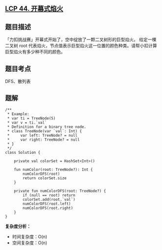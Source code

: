 ## [LCP 44. 开幕式焰火](https://leetcode.cn/problems/sZ59z6/description/)

## 题目描述

「力扣挑战赛」开幕式开始了，空中绽放了一颗二叉树形的巨型焰火。 给定一棵二叉树 root 代表焰火，节点值表示巨型焰火这一位置的颜色种类。请帮小扣计算巨型焰火有多少种不同的颜色。

## 题目考点

DFS、散列表

## 题解
 
```
/**
 * Example:
 * var ti = TreeNode(5)
 * var v = ti.`val`
 * Definition for a binary tree node.
 * class TreeNode(var `val`: Int) {
 *     var left: TreeNode? = null
 *     var right: TreeNode? = null
 * }
 */
class Solution {

    private val colorSet = HashSet<Int>()

    fun numColor(root: TreeNode?): Int {
        numColorDFS(root)
        return colorSet.size
    }

    private fun numColorDFS(root: TreeNode?) {
        if (null == root) return
        colorSet.add(root.`val`)
        numColorDFS(root.left)
        numColorDFS(root.right)
    }
}
```

**复杂度分析：**

- 时间复杂度：O(n)
- 空间复杂度：O(n) 
